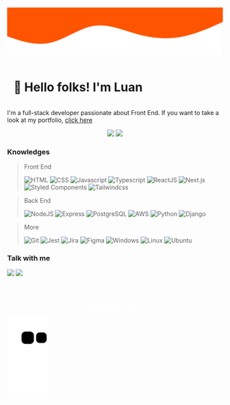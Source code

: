 ![Wave](/images/wave.svg)

<h1 style="padding: 15px; font-weight: 700;">👋 Hello folks! I'm Luan</h1>

I'm a full-stack developer passionate about Front End. If you want to take a look at my portfolio, [click here](https://florencioo.vercel.app)

<div align="center">
  <img height="150" src="https://github-readme-stats.vercel.app/api?username=LuanFlorencioo&hide=contribs&count_private=true&show_icons=true&bg_color=0,1a1919,222&title_color=fff&text_color=fff&icon_color=fff&border_color=000" />
  <img height="150" src="https://github-readme-stats.vercel.app/api/top-langs/?username=LuanFlorencioo&bg_color=0,222,1a1919&title_color=fff&text_color=fff&icon_color=fff&border_color=000&layout=compact" />
</div>

### Knowledges

> Front End
>
> ![HTML](https://img.shields.io/badge/HTML-200?style=for-the-badge&logo=html5&logoColor=a00)
> ![CSS](https://img.shields.io/badge/CSS-002?style=for-the-badge&logo=css3&logoColor=0af)
> ![Javascript](https://img.shields.io/badge/JavaScript-550?style=for-the-badge&logo=javascript&logoColor=f7df1e)
> ![Typescript](https://img.shields.io/badge/TypeScript-007ACC?style=for-the-badge&logo=typescript&logoColor=fff)
> ![ReactJS](https://img.shields.io/badge/React-20232A?style=for-the-badge&logo=react&logoColor=61DAFB)
> ![Next.js](https://img.shields.io/badge/Next-000?style=for-the-badge&logo=next.js&logoColor=)
> ![Styled Components](https://img.shields.io/badge/styled--components-a28?style=for-the-badge&logo=styled-components&logoColor=)
> ![Tailwindcss](https://img.shields.io/badge/tailwindcss-023?style=for-the-badge&logo=tailwindcss&logoColor=)

> Back End
> 
> ![NodeJS](https://img.shields.io/badge/Node.js-379237?style=for-the-badge&logo=node.js&logoColor=fff)
> ![Express](https://img.shields.io/badge/Express-ddd?style=for-the-badge&logo=express&logoColor=000)
> ![PostgreSQL](https://img.shields.io/badge/PostgreSQL-114?style=for-the-badge&logo=postgresql&logoColor=)
> ![AWS](https://img.shields.io/badge/AWS-444?style=for-the-badge&logo=amazon&logoColor=)
> ![Python](https://img.shields.io/badge/Python-fd0?style=for-the-badge&logo=python&logoColor=)
> ![Django](https://img.shields.io/badge/Django-150?style=for-the-badge&logo=django&logoColor=)

> More
> 
> ![Git](https://img.shields.io/badge/GIT-ddd?style=for-the-badge&logo=git&logoColor=)
> ![Jest](https://img.shields.io/badge/Jest-502?style=for-the-badge&logo=jest&logoColor=)
> ![Jira](https://img.shields.io/badge/Jira-09f?style=for-the-badge&logo=jira&logoColor=)
> ![Figma](https://img.shields.io/badge/Figma-82f?style=for-the-badge&logo=figma&logoColor=fff)
> ![Windows](https://img.shields.io/badge/Windows-07f?style=for-the-badge&logo=windows&logoColor=)
> ![Linux](https://img.shields.io/badge/Linux-f70?style=for-the-badge&logo=linux&logoColor=000)
> ![Ubuntu](https://img.shields.io/badge/Ubuntu-eee?style=for-the-badge&logo=ubuntu&logoColor=)

### Talk with me

<a href="https://wa.me/+5521964216903" target="_blank"><img src="https://img.shields.io/badge/discord-240?style=for-the-badge&logo=whatsapp&logoColor=" /></a>
<a href="https://linkedin.com/in/luanflorencioo" target="_blank"><img src="https://img.shields.io/badge/linkedin-23a?style=for-the-badge&logo=linkedin&logoColor=" /></a>

<p align="center" style="color: #fff; font-weight: 100"><q>Life can only be understood looking back, but it can only be lived looking forward.</q></p>
<p align="center" style="color: #fff; font-weight: 700">Kierkegaard, Søren.</p>

<img align="center" src="https://github.com/LuanFlorencioo/LuanFlorencioo/blob/output/github-contribution-grid-snake.svg" />
